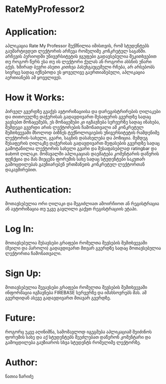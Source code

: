 # RateMyProfessor2
# Application:
აპლიკაცია Rate My Professor შექმნილია იმისთვის, რომ სტუდენტებს გაუმარტივდეთ ლექტორის არჩევა რომელიმე კონკრეტულ საგანში. 
არჩევის პერიოდში უნივერსიტეტის ჯგუფები გადავსებულია შეკითხვებით თუ როგორ წერს ესა თუ ის ლექტორი ქულას ან როგორი ახსნის უნარი აქვს. 
ხშირად ბევრი ასეთი კითხვა პასუხგაუცემელი რჩება, არ არსებობს სივრცე სადაც იქნებოდა ეს ყოველივე გაერთიანებული, აპლიკაცია აერთიანებს ამ ყოველივეს. 
# How it Works:
პირველ გვერდზე გვაქვს ავტორიზაციისა და დარეგისტრირების ღილაკები და თითოეულზე დაჭერისას გადავდივართ შესაფერის გვერდზე სადაც ვავსებთ მონაცემებს, ეს მონაცემები კი იგზავნება სერვერზე სადაც ინახება,
შემდეგი გვერდი არის ლექტორების ჩამონათვალი ამ კონკრეტულ შემთხვევაში მხოლოდ ბიზნეს ტექნოლოგიების უნივერსიტეტის რამდენიმე ლექტორის-სახელი, გვარი, საგნის დასახელება და პოზიცია. შემდეგ
შესაფერის ღილაკზე დაჭერისას გადავდივართ შეფასების გვერდზე სადაც გამოტანილია ლექტორის სახელი გვარი და შესაფასებლად ratingbar და submit ღილაკი. 
მომავალში აპლიკაციას დაემატება კომენტარის დაწერის ფუნქცია და მას მიეცემა ფორუმის სახე სადაც სტუდენტები საკუთარ გამოცდილებას გაუზიარებენ ერთმანეთს კონკრეტულ ლექტორთან დაკავშირებით.
# Authentication: 
მოთავსებულია ორი ღილაკი და შეგიძლიათ ამოირჩიოთ ან რეგისტრაცია ან ავტორიზაცია თუ უკვე გავლილი გაქვთ რეგისტრაციის ეტაპი.
# Log In: 
მოთავსებულია შესავსები გრაფები რომელთა შევსების შემთხვევაში (მეილი და პაროლი) გადავდივართ მთვარ გვერდზე სადაც მოთავსებულია ლექტორთა ჩამონათვალი.
# Sign Up:
მოთავსებულია შევავსები გრაფები რომელთა შევსების შემთხვევაში ინფორმაცია იგზავნება FIREBASE სერვერზე და იმახსოვრებს მას. ამ გვერდიდან ასევე გადავდივართ მთავარ გვერდზე.
# Future:
როგორც უკვე აღინიშნა, სამომავლოდ იგეგმება აპლიკაციამ შეიძინოს ფორუმის სახე და აქ სტუდენტებს შეეძლებათ დაწერონ კომენტარი და გამოცდილება გაუზიაროს სხვა სტუდენტს რომელიმე ლექტორზე.
# Author:
ნათია ზარიძე
